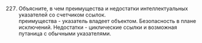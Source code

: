 227. Объясните, в чем преимущества и недостатки интеллектуальных указателей со счетчиком ссылок.  
преимущества - указатель владеет объектом. Безопасность в плане исключений. Недостатки - циклические ссылки и возможная путаница с обычными указателями.
